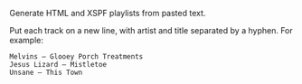 Generate HTML and XSPF playlists from pasted text.

Put each track on a new line, with artist and title separated by a hyphen. For example:

    Melvins – Glooey Porch Treatments
    Jesus Lizard – Mistletoe
    Unsane – This Town
